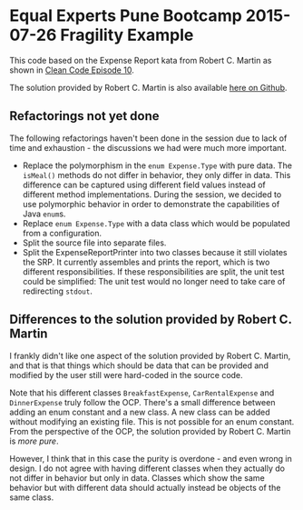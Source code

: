 # Equal Experts Pune Bootcamp 2015-07-26 Fragility Example

This code based on the Expense Report kata from Robert C. Martin as shown in [Clean Code Episode 10](http://cleancoders.com/episode/clean-code-episode-10/show).

The solution provided by Robert C. Martin is also available [here on Github](https://github.com/unclebob/Episode-10-ExpenseReport/tree/oo).

## Refactorings not yet done
The following refactorings haven't been done in the session due to lack of time and exhaustion - the discussions we had were much more important.

* Replace the polymorphism in the `enum Expense.Type` with pure data.
  The `isMeal()` methods do not differ in behavior, they only differ in data.
  This difference can be captured using different field values instead of different method implementations.
  During the session, we decided to use polymorphic behavior in order to demonstrate the capabilities of Java `enum`s.
* Replace `enum Expense.Type` with a data class which would be populated from a configuration.
* Split the source file into separate files.
* Split the ExpenseReportPrinter into two classes because it still violates the SRP.
  It currently assembles and prints the report, which is two different responsibilities.
  If these responsibilities are split, the unit test could be simplified:
  The unit test would no longer need to take care of redirecting `stdout`.

## Differences to the solution provided by Robert C. Martin

I frankly didn't like one aspect of the solution provided by Robert C. Martin, and that is that things which should be data that can be provided and modified by the user still were hard-coded in the source code.

Note that his different classes `BreakfastExpense`, `CarRentalExpense` and `DinnerExpense` truly follow the OCP.
There's a small difference between adding an enum constant and a new class.
A new class can be added without modifying an existing file.
This is not possible for an enum constant.
From the perspective of the OCP, the solution provided by Robert C. Martin is *more pure*.

However, I think that in this case the purity is overdone - and even wrong in design.
I do not agree with having different classes when they actually do not differ in behavior but only in data.
Classes which show the same behavior but with different data should actually instead be objects of the same class.
